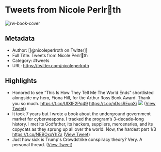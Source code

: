 # Tweets from Nicole Perlr🌻th

![rw-book-cover](https://pbs.twimg.com/profile_images/1841361049167314944/5oErOlXg.jpg)

## Metadata
- Author: [[@nicoleperlroth on Twitter]]
- Full Title: Tweets from Nicole Perlr🌻th
- Category: #tweets
- URL: https://twitter.com/nicoleperlroth

## Highlights
- Honored to see “This Is How They Tell Me The World Ends” shortlisted alongside my hero, Fiona Hill, for the Arthur Ross Book Award. 
  Thank you so much. https://t.co/UlXIF2Pq49 https://t.co/nDssREupXi
  ![](https://pbs.twimg.com/media/FUM7jcqVEAA34vV.jpg) ([View Tweet](https://twitter.com/nicoleperlroth/status/1532133814247428096))
- It took 7 years but I wrote a book about the underground government market for cyberweapons. I tracked the program’s 3-decade-long history. I met its Godfather, its hackers, suppliers, mercenaries, and its copycats as they sprung up all over the world. Now, the hardest part 1/3 https://t.co/NEBOxoYhZa ([View Tweet](https://twitter.com/nicoleperlroth/status/1307748221062533121))
- Just how sick is Trump's Crowdstrike conspiracy theory? Very. A personal thread. ([View Tweet](https://twitter.com/nicoleperlroth/status/1198045410314473472))
